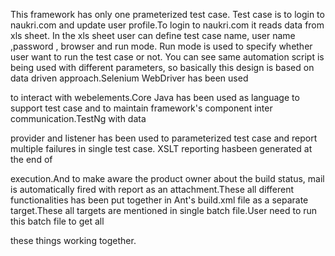 This framework has only one prameterized test case. Test case is to login to naukri.com and update user profile.To login to naukri.com it reads data from xls sheet.
In the xls sheet user can define test case name, user name ,password , browser and run mode. Run mode is used to specify whether user want to run the test case or not.
You can see same automation script is being used with different parameters, so basically this design is based on data driven approach.Selenium WebDriver has been used 

to interact with webelements.Core Java has been used as language to support test case and to maintain framework's component inter communication.TestNg with data 

provider and listener has been used to parameterized test case and report multiple failures in single test case. XSLT reporting hasbeen generated at the end of 

execution.And to make aware the product owner about the build status, mail is automatically fired with report as an attachment.These all different functionalities 
has been put together in Ant's build.xml file as a separate target.These all targets are mentioned in single batch file.User need to run this batch file to get all 

these things working together. 
